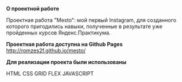 **О проектной работе**

Проектная работа "Mesto": мой первый Instagram, для созданного которого пригодились навыки, полученные в результате уже пройденных курсов Яндекс.Практикума.

**Проектная работа доступна на Github Pages**
http://romzes2f.github.io/mesto/

**Для реализации проекта были использованы**

HTML
CSS
GRID
FLEX
JAVASCRIPT